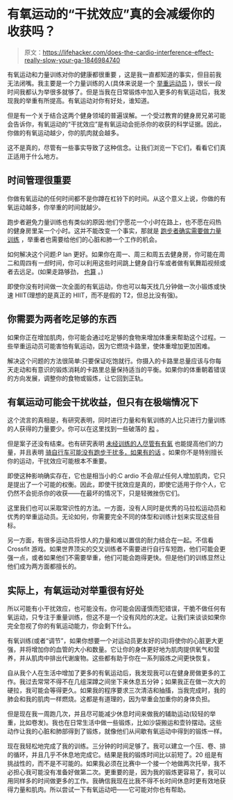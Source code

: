 # 有氧运动的“干扰效应”真的会减缓你的收获吗？

> 原文：<https://lifehacker.com/does-the-cardio-interference-effect-really-slow-your-ga-1846984740>

有氧运动和力量训练对你的健康都很重要 ，这是我一直都知道的事实，但目前我无法闭嘴。我主要是一个力量训练的人(具体来说是一个 [举重运动员](https://lifehacker.com/the-difference-between-weightlifting-and-weight-lifting-1846723548) )，很长一段时间我都认为举很多就够了。但是当我在日常锻炼中加入更多的有氧运动后，我发现我的举重有所提高。有氧运动对你有好处，谁知道。



但是有一个关于结合这两个健身领域的普遍误解。一个受过教育的健身房兄弟可能会告诉你，有氧运动的“干扰效应”是有氧运动会扼杀你的收获的科学证据。因此，你做的有氧运动越少，你的肌肉就会越多。

这不是真的，尽管有一些事实导致了这种信念。让我们浏览一下它们，看看它们真正适用于什么地方。

## 时间管理很重要

你做有氧运动的任何时间都不是你蹲在杠铃下的时间。从这个意义上说，你做的有氧运动越多，你举重的时间就越少。

跑步者避免力量训练也有类似的原因:他们宁愿花一个小时在路上，也不愿在闷热的健身房里呆一个小时。这并不能改变一个事实，那就是 [跑步者确实需要做力量训练](https://lifehacker.com/how-runners-can-begin-strength-training-1846954615) ，举重者也需要给他们的心脏和肺一个工作的机会。

如何解决这个问题:P lan 更好。如果你在周一、周三和周五去健身房，你可能在周二和周四有*一些*时间，你可以利用这些时间跳上健身自行车或者做有氧舞蹈视频或者去远足。(如果走路够劲， [也算](https://lifehacker.com/does-walking-really-count-as-cardio-1846965965) 。)

即使你没有时间做一次全面的有氧运动，你也可以每天找几分钟做一次小锻炼或快速 HIIT(理想的是真正的 HIIT，而不是假的 T2，但总比没有强)。

## 你需要为两者吃足够的东西

如果你正在增加肌肉，你可能会通过吃足够的食物来增加体重来帮助这个过程。一些举重运动员可能害怕有氧运动，因为它燃烧卡路里，使体重增加更加困难。

解决这个问题的方法很简单:只要保证吃饱就行。你摄入的卡路里总量应该与你每天走动和有意识的锻炼消耗的卡路里总量保持适当的平衡。如果你的体重朝着错误的方向发展，调整你的食物或锻炼，让它回到正轨。

## 有氧运动可能会干扰收益，但只有在极端情况下

这个流言的真相是，有研究表明，同时进行力量和有氧训练的人比只进行力量训练的人获得的力量要少。你可以在这里找到一些破落的 [和](https://mennohenselmans.com/the-cardio-comedown/) 。

但是案子还没有结束。也有研究表明 [未经训练的人尽管有有氧](https://pubmed.ncbi.nlm.nih.gov/15570149/) 也能提高他们的力量，并且表明 [骑自行车可能没有跑步干扰多，如果有的话](https://pubmed.ncbi.nlm.nih.gov/19387377/) 。如果你不是特别擅长你的运动，干扰效应可能根本不重要。

即使这种影响确实存在，它也是相当小的:C ardio 不会*阻止*任何人增加肌肉，它只是提出了一个可能的权衡。因此，即使干扰效应是真的，即使它适用于你个人，它仍然不会扼杀你的收获——在最坏的情况下，只是轻微挫伤它们。

这里我们也可以采取常识性的方法。一方面，没有人同时是优秀的马拉松运动员和优秀的举重运动员。无论如何，你需要完全不同的体型和训练计划来实现这些目标。

另一方面，有很多运动员将惊人的力量和难以置信的耐力结合在一起。不信看 Crossfit 游戏。如果世界顶尖的交叉训练者不需要进行自行车短跑，他们可能会更强一点，或者如果他们不需要举重，他们可能会跑得更快。但是他们的训练显然让他们成为两方面都擅长的。

## 实际上，有氧运动对举重很有好处

所以可能有小干扰效应，也可能没有。你可能会因谨慎而犯错误，干脆不做任何有氧运动，只专注于重量训练，但这不是一个没有风险的决定。让我们来谈谈如果你完全忽视了你的有氧运动能力，你会剩下什么。

有氧训练(或者“调节”，如果你想要一个对运动员更友好的词)将使你的心脏更大更强，并将增加你的血管的大小和数量。它让你的身体更好地为肌肉提供氧气和营养，并从肌肉中排出代谢废物。这些都有助于你在一系列锻炼之间更快恢复。

自从我个人在生活中增加了更多的有氧运动后，我发现我可以在健身房做更多的工作。我过去常常不得不在几组深蹲之间坐下来休息五分钟；如果我正在做一次大的硬拉，我可能会等得更久。如果我的程序要求三次清洁和抽搐，当我完成时，我的肺会和我的肌肉一样燃烧。这都是有道理的，因为举重会加重你的身体负担。

但是现在我一周跑几次，并且尽可能减少休息时间来做我的辅助运动(较轻的举重，比如卷发)。我也在日常生活中做一些锻炼，比如沙袋搬运和壶铃摆动。这些动作让我的心脏和肺部得到了锻炼，就像他们从间歇有氧运动中得到的锻炼一样。

现在我轻松地完成了我的训练。三分钟的时间足够了。我可以建立一个压、卷、排的循环，并且几乎不休息地完成它。结果是我的锻炼时间比以前短了。20 组是有挑战性的，而不是不可能的。如果我必须在比赛中一个接一个地做两次托举，我不必担心我可能没有准备好做第二次。更重要的是，因为我的锻炼更容易了，我可以用同样多的时间做更多的工作。我确信我现在比我不得不长时间休息时更有效地获得力量和肌肉。所以尝试一下有氧运动吧——它可能对你也有帮助。